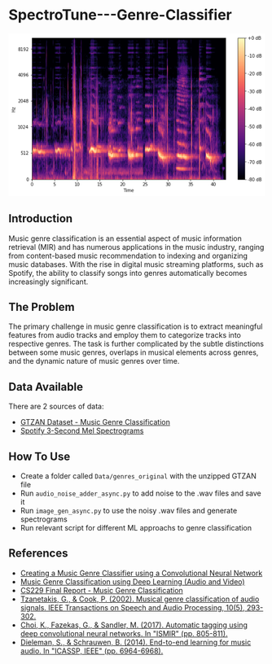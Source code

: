 # SpectroTune---Genre-Classifier

<img src="./HEADER.png"  />

## Introduction
Music genre classification is an essential aspect of music information retrieval (MIR) and has numerous applications in the music industry, ranging from content-based music recommendation to indexing and organizing music databases. With the rise in digital music streaming platforms, such as Spotify, the ability to classify songs into genres automatically becomes increasingly significant.

## The Problem
The primary challenge in music genre classification is to extract meaningful features from audio tracks and employ them to categorize tracks into respective genres. The task is further complicated by the subtle distinctions between some music genres, overlaps in musical elements across genres, and the dynamic nature of music genres over time.

## Data Available
There are 2 sources of data:
- [GTZAN Dataset - Music Genre Classification](https://www.kaggle.com/datasets/andradaolteanu/gtzan-dataset-music-genre-classification?select=Data)
- [Spotify 3-Second Mel Spectrograms](https://www.kaggle.com/datasets/mrodriguez2/spotify-3-second-mel-spectrograms)

## How  To Use
- Create a folder called `Data/genres_original` with the unzipped GTZAN file
- Run `audio_noise_adder_async.py` to add noise to the .wav files and save it
- Run `image_gen_async.py` to use the noisy .wav files and generate spectrograms
- Run relevant script for different ML approachs to genre classification


## References
- [Creating a Music Genre Classifier using a Convolutional Neural Network](https://glenn-viroux.medium.com/creating-a-music-genre-classifier-using-a-convolutional-neural-network-548d06658cee)
- [Music Genre Classification using Deep Learning (Audio and Video)](https://medium.com/@aritrachowdhury95/music-genre-classification-using-deep-learning-audio-and-video-770173980104)
- [CS229 Final Report - Music Genre Classification](https://www.scribd.com/document/527508484/music-5)
- [Tzanetakis, G., & Cook, P. (2002). Musical genre classification of audio signals. IEEE Transactions on Speech and Audio Processing, 10(5), 293-302.](https://ieeexplore-ieee-org.ezproxy.lib.utexas.edu/stamp/stamp.jsp?tp=&arnumber=1021072)
- [Choi, K., Fazekas, G., & Sandler, M. (2017). Automatic tagging using deep convolutional neural networks. In "ISMIR" (pp. 805-811).](https://arxiv.org/pdf/1606.00298.pdf)
- [Dieleman, S., & Schrauwen, B. (2014). End-to-end learning for music audio. In "ICASSP, IEEE" (pp. 6964-6968).](https://arxiv.org/pdf/2105.11836.pdf)
